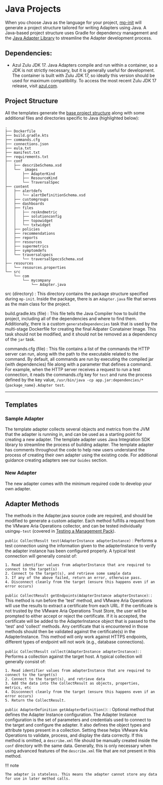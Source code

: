 # Java Projects

When you choose Java as the language for your project,
[mp-init](../mp-init.md) will generate a project structure tailored for writing Adapters using Java.
A Java-based project structure uses Gradle for dependency management and the [Java Adapter Library](java_lib/index.html)
to streamline the Adapter development process. 

## Dependencies:

- Azul Zulu JDK 17.
  Java Adapters compile and run within a container,
  so a JDK is not strictly necessary, but it is generally useful for development.
  The container is built with Zulu JDK 17, so ideally this version should be used for maximum compatibility.
  To access the most recent Zulu JDK 17 release,
  visit [azul.com](https://www.azul.com/downloads/?version=java-17-lts&package=jdk#zulu).


## Project Structure 

All the templates generate the [base project structure](../mp-init.md#base-project-structure) along with some additional
files and directories specific to Java (highlighted below): 

``` hl_lines="3 4 35-38"
.
├── Dockerfile
├── build.gradle.kts
├── commands.cfg
├── connections.json
├── eula.txt
├── manifest.txt
├── requirements.txt
├── conf
│   ├── describeSchema.xsd
│   └──  images
│       ├── AdapterKind
│       ├── ResourceKind
│       └── TraversalSpec
├── content
│   ├── alertdefs
│   │   └── alertDefinitionSchema.xsd
│   ├── customgroups
│   ├── dashboards
│   ├── files
│   │   ├── reskndmetric
│   │   ├── solutionconfig
│   │   ├── topowidget
│   │   └── txtwidget
│   ├── policies
│   ├── recommendations
│   ├── reports
│   ├── resources
│   ├── supermetrics
│   ├── symptomdefs
│   └── traversalspecs
│       └── traversalSpecsSchema.xsd
├── resources
│   └── resources.properties
└── src
    └── com
        └── mycompany
            └── Adapter.java
```

src (directory)
: This directory contains the package structure specified during `mp-init`. 
  Inside the package, there is an `Adapter.java` file that serves as the main class for the project. 

build.gradle.kts (file)
: This file tells the Java Compiler how to build the project, including all of the dependencies and where to find them.
  Additionally, there is a custom `generateDependencies` task that is used by the multi-stage Dockerfile for
  creating the final Adpater Conatainer Image. This task should not be modified, and it should not be removed as a dependency
  of the `jar` task.

commands.cfg (file)
: This file contains a list of the commands the HTTP server can run, along with the path to the executable related to the
  command. By default, all commands are run by executing the compiled jar (with dependencies) file along with a parameter 
  that defines a command.  For example, when the HTTP server receives a request to run a test connection, it reads the 
  commands.cfg key for `test` and runs the process defined by the key value, 
  `/usr/bin/java -cp app.jar:dependencies/* {package_name}.Adapter test`.

---
## Templates
### Sample Adapter

The template adapter collects several objects and metrics from the JVM that the adapter is running in,
and can be used as a starting point for creating a new adapter. 
The template adapter uses Java Integration SDK library to streamline the process of building adapter.
The template adapter has comments throughout the code to help new users understand the process of creating their own
adapter using the existing code. 
For additional guidance creating adapters see our `Guides` section.

### New Adapter

The new adapter comes with the minimum required code to develop your own adapter.

## Adapter Methods

The methods in the Adapter.java source code are required, and should be modified to generate a custom adapter.
Each method fulfills a request from the
VMware Aria Operations collector, and can be tested individually
using`mp-test` (covered in [Testing a Management Pack](../../get_started.md#testing-a-management-pack)).

`public CollectResult test(AdapterInstance adapterInstance)`
:   Performs a test connection using the information given to the adapterInstance to verify the adapter instance has been configured properly.
    A typical test connection will generally consist of:
  
    1. Read identifier values from adapterInstance that are required to connect to the target(s)
    2. Connect to the target(s), and retrieve some sample data
    3. If any of the above failed, return an error, otherwise pass.
    4. Disconnect cleanly from the target (ensure this happens even if an error occurs)
  
`public CollectResult getEndpoints(AdapterInstance adapterInstance)`:
:   This method is run before the 'test' method, and VMware Aria Operations will use
    the results to extract a certificate from each URL. If the certificate is not trusted by
    the VMware Aria Operations Trust Store, the user will be prompted to either accept or reject
    the certificate. If it is accepted, the certificate will be added to the AdapterInstance
    object that is passed to the 'test' and 'collect' methods. Any certificate that is
    encountered in those methods should then be validated against the certificate(s)
    in the AdapterInstance. This method will only work against HTTPS endpoints, different types
    of endpoint will not work (e.g., database connections).
  
  `public CollectResult collect(AdapterInstance adapterInstance)`:
:   Performs a collection against the target host. A typical collection will generally consist of:

    1. Read identifier values from adapterInstance that are required to connect to the target(s)
    2. Connect to the target(s), and retrieve data
    3. Add the data into the CollectResult as objects, properties, metrics, etc
    4. Disconnect cleanly from the target (ensure this happens even if an error occurs)
    5. Return the CollectResult.
  
`public AdapterDefinition getAdapterDefinition()`:
:   Optional method that defines the Adapter Instance configuration. The Adapter Instance
    configuration is the set of parameters and credentials used to connect to the target and
    configure the adapter. It also defines the object types and attribute types present in a
    collection. Setting these helps VMware Aria Operations to validate, process, and display
    the data correctly. If this method is omitted, a `describe.xml` file should be manually
    created inside the `conf` directory with the same data. Generally, this is only necessary
    when using advanced features of the `describe.xml` file that are not present in this method.

!!! note

    The adapter is stateless. This means the adapter cannot store any data for use in later method calls.
